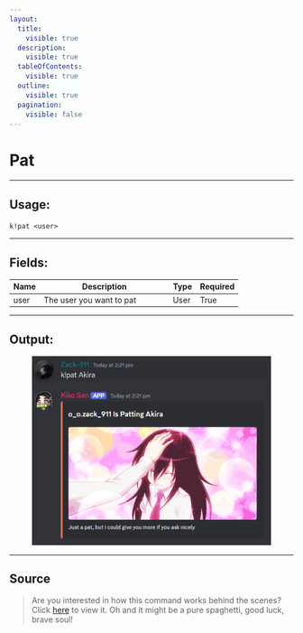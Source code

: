 ```yaml
---
layout:
  title:
    visible: true
  description:
    visible: true
  tableOfContents:
    visible: true
  outline:
    visible: true
  pagination:
    visible: false
---
```


# Pat

***

## Usage:

```
k!pat <user>
```

***

## Fields:

<table><thead><tr><th>Name</th><th width="215">Description</th><th>Type</th><th>Required</th></tr></thead><tbody><tr><td>user</td><td>The user you want to pat</td><td>User</td><td>True</td></tr></tbody></table>

***

## Output:

<div align="left"><figure><img src="../../.gitbook/assets/Pat.png" alt=""><figcaption></figcaption></figure></div>

***

## Source

> Are you interested in how this command works behind the scenes? Click [here](https://github.com/Kiko-Labs/Kiko-San/blob/stable/src/Prefix%20Commands/Roleplay/pat.js) to view it. Oh and it might be a pure spaghetti, good luck, brave soul!
